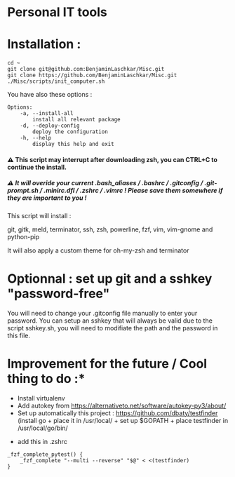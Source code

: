 # Personal IT tools 

# Installation :
```
cd ~
git clone git@github.com:BenjaminLaschkar/Misc.git
git clone https://github.com/BenjaminLaschkar/Misc.git
./Misc/scripts/init_computer.sh
```
You have also these options :
```
Options:
    -a, --install-all
        install all relevant package
    -d, --deploy-config
        deploy the configuration
    -h, --help
        display this help and exit
```
#### :warning: This script may interrupt after downloading zsh, you can CTRL+C to continue the install. <br>

##### :warning: It will overide your current .bash_aliases / .bashrc / .gitconfig / .git-prompt.sh / .minirc.dfl / .zshrc / .vimrc ! Please save them somewhere if they are important to you !

This script will install :

git, gitk, meld, terminator, ssh, zsh, powerline, fzf, vim, vim-gnome and python-pip

It will also apply a custom theme for oh-my-zsh and terminator

# Optionnal : set up git and a sshkey "password-free"

You will need to change your .gitconfig file manually to enter your password.
You can setup an sshkey that will always be valid due to the script sshkey.sh, you will need to modifiate the path and the password in this file.

# Improvement for the future / Cool thing to do :*

- Install virtualenv
- Add autokey from https://alternativeto.net/software/autokey-py3/about/
- Set up automatically this project : https://github.com/dbaty/testfinder (install go + place it in /usr/local/ + set up $GOPATH + place testfinder in /usr/local/go/bin/ 
+ add this in .zshrc
```
_fzf_complete_pytest() {
    _fzf_complete "--multi --reverse" "$@" < <(testfinder)
}
```
